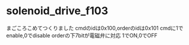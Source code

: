 # solenoid_drive_f103
まごころこめてつくりました
cmdのidは0x100,orderのidは0x101
cmdに1でenable,0でdisable
orderの下7bitが電磁弁に対応
1でON,0でOFF
